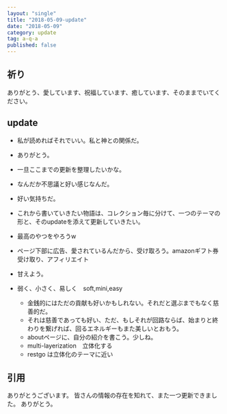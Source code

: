 ```yaml
---
layout: "single"
title: "2018-05-09-update"
date: "2018-05-09"
category: update
tag: a-q-a
published: false
---
```

## 祈り
ありがとう、愛しています、祝福しています、癒しています、そのままでいてください。

## update
- 私が読めればそれでいい。私と神との関係だ。
- ありがとう。

- 一旦ここまでの更新を整理したいかな。
- なんだか不思議と好い感じなんだ。
- 好い気持ちだ。
- これから書いていきたい物語は、コレクション毎に分けて、一つのテーマの形と、そのupdateを添えて更新していきたい。
- 最高のやつをやろうw
- ページ下部に広告、愛されているんだから、受け取ろう。amazonギフト券受け取り、アフィリエイト
- 甘えよう。

- 弱く、小さく、易しく　soft,mini,easy
  - 金銭的にはただの貢献も好いかもしれない。それだと選ぶまでもなく慈善的だ。
  - それは慈善であっても好い、ただ、もしそれが回路ならば、始まりと終わりを繋げれば、回るエネルギーもまた美しいとおもう。
  - aboutページに、自分の紹介を書こう。少しね。
  - multi-layerization　立体化する
  - restgo は立体化のテーマに近い

## 引用
ありがとうございます。
皆さんの情報の存在を知れて、また一つ更新できました。
ありがとう。
